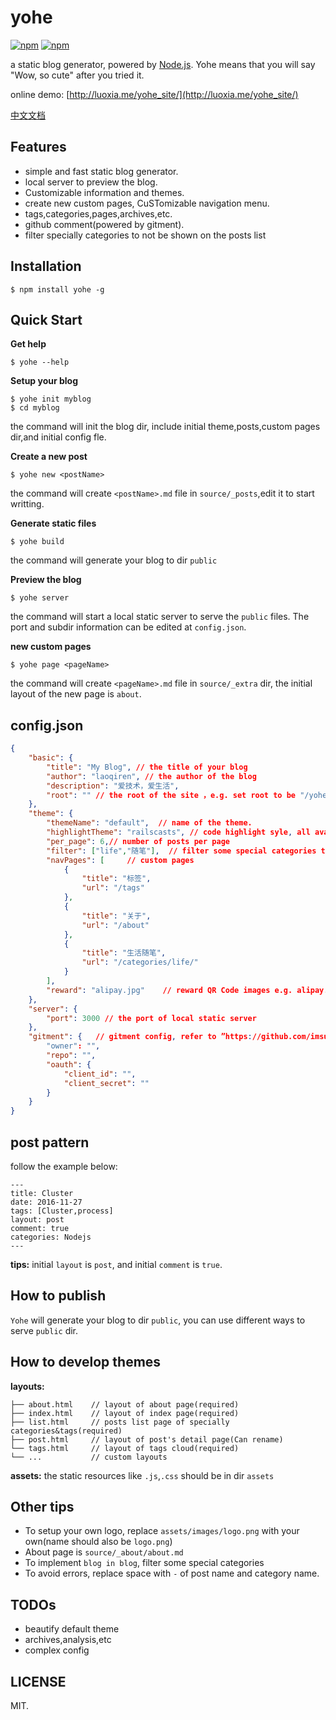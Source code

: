 # yohe
[![npm](https://img.shields.io/npm/dm/yohe.svg?style=flat-square)](https://www.npmjs.com/package/yohe)
[![npm](https://img.shields.io/npm/v/yohe.svg?style=flat-square)](https://github.com/laoqiren/yohe)

a static blog generator, powered by [Node.js](https://nodejs.org). Yohe means that you will say "Wow, so cute" after you tried it.

online demo: [http://luoxia.me/yohe_site/](http://luoxia.me/yohe_site/)

[中文文档](https://github.com/laoqiren/yohe/blob/master/CN.md)

## Features

* simple and fast static blog generator.
* local server to preview the blog.
* Customizable information and themes.
* create new custom pages, CuSTomizable navigation menu.
* tags,categories,pages,archives,etc.
* github comment(powered by gitment).
* filter specially categories to not be shown on the posts list

## Installation
```
$ npm install yohe -g
```

## Quick Start

**Get help**
```
$ yohe --help
```

**Setup your blog**
```
$ yohe init myblog
$ cd myblog
```
the command will init the blog dir, include initial theme,posts,custom pages dir,and initial config fle.

**Create a new post**
```
$ yohe new <postName>
```
the command will create `<postName>.md` file in `source/_posts`,edit it to start writting.

**Generate static files**
```
$ yohe build
```
the command will generate your blog to dir `public`

**Preview the blog**
```
$ yohe server
```
the command will start a local static server to serve the `public` files. The port and subdir information can be edited at `config.json`.

**new custom pages**
```
$ yohe page <pageName>
```
the command will create `<pageName>.md` file in `source/_extra` dir, the initial layout of the new page is `about`.

## config.json
```json
{
    "basic": {
        "title": "My Blog", // the title of your blog
        "author": "laoqiren", // the author of the blog
        "description": "爱技术，爱生活",
        "root": "" // the root of the site ，e.g. set root to be "/yohe_site" if your blog is at "http://luoxia.me/yohe_site"
    },
    "theme": {
        "themeName": "default",  // name of the theme.
        "highlightTheme": "railscasts", // code highlight syle, all available styles refer to "https://github.com/isagalaev/highlight.js/tree/master/src/styles"
        "per_page": 6,// number of posts per page
        "filter": ["life","随笔"],  // filter some special categories to not be shown
        "navPages": [     // custom pages
            {
                "title": "标签",
                "url": "/tags"
            },
            {
                "title": "关于",
                "url": "/about"
            },
            {
                "title": "生活随笔",
                "url": "/categories/life/"
            }
        ],
        "reward": "alipay.jpg"    // reward QR Code images e.g. alipay.jpg
    },
    "server": {
        "port": 3000 // the port of local static server
    },
    "gitment": {   // gitment config, refer to ”https://github.com/imsun/gitment“
        "owner": "",
        "repo": "",
        "oauth": {
            "client_id": "",
            "client_secret": ""
        }
    }
}
```

## post pattern
follow the example below:
```
---
title: Cluster
date: 2016-11-27
tags: [Cluster,process]
layout: post
comment: true
categories: Nodejs
---
```
**tips:** initial `layout` is `post`, and initial `comment` is `true`.

## How to publish
`Yohe` will generate your blog to dir `public`, you can use different ways to serve `public` dir.

## How to develop themes

**layouts:**
```
├── about.html    // layout of about page(required)
├── index.html    // layout of index page(required)
├── list.html     // posts list page of specially categories&tags(required)
├── post.html     // layout of post's detail page(Can rename)
└── tags.html     // layout of tags cloud(required)
└── ...           // custom layouts
```

**assets:**
the static resources like `.js`,`.css` should be in dir `assets`

## Other tips
* To setup your own logo, replace `assets/images/logo.png` with your own(name should also be `logo.png`)
* About page is `source/_about/about.md`
* To implement `blog in blog`, filter some special categories
* To avoid errors, replace space with `-` of post name and category name.
## TODOs

* beautify default theme
* archives,analysis,etc
* complex config

## LICENSE

MIT.